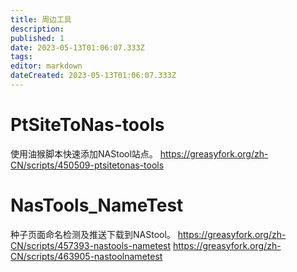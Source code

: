 ```yaml
---
title: 周边工具
description: 
published: 1
date: 2023-05-13T01:06:07.333Z
tags: 
editor: markdown
dateCreated: 2023-05-13T01:06:07.333Z
---
```


# PtSiteToNas-tools

使用油猴脚本快速添加NAStool站点。
https://greasyfork.org/zh-CN/scripts/450509-ptsitetonas-tools

# NasTools_NameTest
种子页面命名检测及推送下载到NAStool。
https://greasyfork.org/zh-CN/scripts/457393-nastools-nametest
https://greasyfork.org/zh-CN/scripts/463905-nastoolnametest


